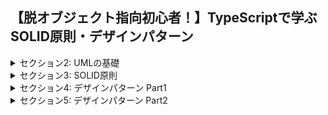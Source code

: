 ## 【脱オブジェクト指向初心者！】TypeScriptで学ぶSOLID原則・デザインパターン


<details>
<summary> セクション2: UMLの基礎 </summary>

| NO | 内容 |
| ---- | ---- |
| 5. | UMLの概要 |
| 6. | クラス図 |
| 7. | 【演習】クラス図をTypeScriptで実装 |
| 8. | シーケンス図 |
| 9. | 【参考】UMLを描くための無料ツールの紹介 |
| 10. | ソースコード |

</details>

<details>
<summary> セクション3: SOLID原則 </summary>

| NO | 内容 |
| ---- | ---- |
| 11. | SOLID原則の概要 |
| 12. | 単一責任の原則【講義】 |
| 13. | 単一責任の原則 【コーディング Part1】 |
| 14. | 単一責任の原則【コーディング Part2】 |
| 15. | オープンクローズドの原則【講義】 |
| 16. | オープンクローズドの原則【コーディング Part1】 |
| 17. | オープンクローズドの原則【コーディング Part2】 |
| 18. | リスコフの置換原則【講義】 |
| 19. | リスコフの置換原則【コーディング Part1】 |
| 20. | リスコフの置換原則【コーディング Part2】 |
| 21. | インターフェース分離の原則【講義】 |
| 22. | インターフェース分離の原則【コーディング Part1】 |
| 23. | インターフェース分離の原則【コーディング Part2】 |
| 24. | 依存性逆転の原則【講義】 |
| 25. | 依存性逆転の原則【コーディング Part1】 |
| 26. | 依存性逆転の原則【コーディング Part2】 |
| 27. | ソースコードとリンク |
</details>
<details>
<summary> セクション4: デザインパターン Part1 </summary>

| NO | 内容 |
| ---- | ---- |
| 28. | デザインパターンの概要 |
| 29. | TemplateMethod【講義】 |
| 30. | Template Method【コーディング】 |
| 31. | Singleton【講義】 |
| 32. | Singleton【コーディング】 |
| 33. | Adapter【講義】 |
| 34. | Adapter【コーディング Part1】 |
| 35. | Adapter【コーディング Part2】 |
| 36. | Iterator【講義】 |
| 37. | Iterator【コーディング】 |
| 38. | Factory Method【講義】 |
| 39. | Factory Method【コーディング】 |
| 40. | Facade【講義】 |
| 41. | Facade【コーディング】 |
| 42. | ソースコード |
</details>

<details>
<summary> セクション5: デザインパターン Part2 </summary>

| NO | 内容 |
| ---- | ---- |
| 43. | Prototype【講義】 |
| 44. | Prototype【コーディング】 |
| 45. | Builder【講義】 |
| 46. | Builder【コーディング】 |
| 47. | Abstract Factory【講義】 |
| 48. | Abstract Factory【コーディング】 |
| 49. | Strategy【講義】 |
| 50. | Strategy【コーディング】 |
| 51. | State【講義】 |
| 52. | State【コーディング】 |
| 53. | Chain of Responsibility【講義】 |
| 54. | Chain of Responsibility【コーディング】 |
| 55. | Composite【講義】 |
| 56. | Composite【コーディング】 |
| 57. | Decorator【講義】 |
| 58. | Decorator【コーディング】 |
| 59. | Proxy【講義】 |
| 60. | Proxy【コーディング】 |
<!-- | 61. | Bridge【講義】 |
| 62. | Bridge【コーディング】 |
| 63. | ソースコード | -->

</details>
